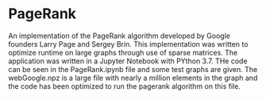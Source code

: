 # PageRank
An implementation of the PageRank algorithm developed by Google founders Larry Page and Sergey Brin. This implementation was written to optimize runtime on large graphs through use of sparse matrices.
The application was written in a Jupyter Notebook with PYthon 3.7. THe code can be seen in the PageRank.ipynb file and some test graphs are given. The webGoogle.npz is a large file with nearly a million elements in the graph and the code has been optimized to run the pagerank algorithm on this file.
